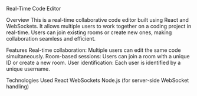 Real-Time Code Editor

Overview
    This is a real-time collaborative code editor built using React and WebSockets. It allows multiple users to work together on a coding project in real-time. Users can join existing rooms or create new ones, making collaboration seamless and efficient.

Features
    Real-time collaboration: Multiple users can edit the same code simultaneously.
    Room-based sessions: Users can join a room with a unique ID or create a new room.
    User identification: Each user is identified by a unique username.

Technologies Used
    React
    WebSockets
    Node.js (for server-side WebSocket handling)
